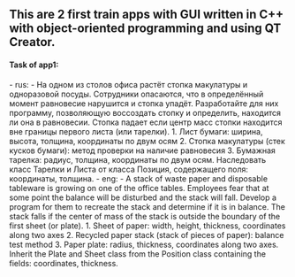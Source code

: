 <h2>This are 2 first train apps with GUI written in C++ with object-oriented programming and using QT Creator.</h2>

<h4>Task of app1:</h4>
- rus:
  - На одном из столов офиса растёт стопка макулатуры и одноразовой посуды. Сотрудники опасаются, что в определённый момент равновесие нарушится и стопка упадёт. Разработайте для них программу, позволяющую воссоздать стопку и определить, находится ли она в равновесии. Стопка падает если центр масс стопки находится вне границы первого листа (или тарелки).
    1. Лист бумаги: ширина, высота, толщина, координаты по двум осям
    2. Стопка макулатуры (стек кусков бумаги): метод проверки на наличие равновесия
    3. Бумажная тарелка: радиус, толщина, координаты по двум осям. Наследовать класс Тарелки и Листа от класса Позиция, содержащего поля: координаты, толщина.
- eng:
  - A stack of waste paper and disposable tableware is growing on one of the office tables. Employees fear that at some point the balance will be disturbed and the stack will fall. Develop a program for them to recreate the stack and determine if it is in balance. The stack falls if the center of mass of the stack is outside the boundary of the first sheet (or plate).
    1. Sheet of paper: width, height, thickness, coordinates along two axes
    2. Recycled paper stack (stack of pieces of paper): balance test method
    3. Paper plate: radius, thickness, coordinates along two axes. Inherit the Plate and Sheet class from the Position class containing the fields: coordinates, thickness.
